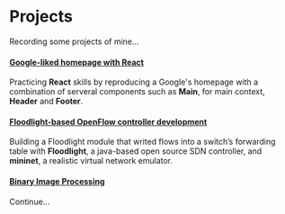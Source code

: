 # Projects
Recording some projects of mine...

#### [Google-liked homepage with React](https://github.com/TimLaiTW/Projects/tree/master/G-Project)
Practicing **React** skills by reproducing a Google's homepage with a combination of serveral components such as **Main**, for main context, **Header** and **Footer**.

#### [Floodlight-based OpenFlow controller development](https://github.com/TimLaiTW/Projects/tree/master/Socket%20Programing/Proxy%20Server%20Programing)
Building a Floodlight module that writed flows into a switch’s forwarding table with **Floodlight**, a java-based open source SDN controller, and **mininet**, a realistic virtual network emulator.

#### [Binary Image Processing](https://github.com/TimLaiTW/Projects/tree/master/Binary%20Image%20Processing)
Continue...
